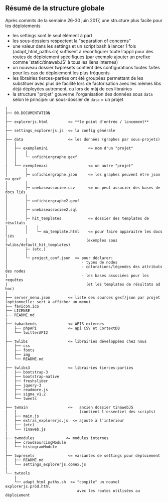 Résumé de la structure globale
----------------------------------

Après commits de la semaine 26-30 juin 2017, une structure plus facile pour les déploiements
  - les settings sont le seul élément à part
  - les sous-dossiers respectent la "separation of concerns"
  - une valeur dans les settings et un script bash à lancer 1 fois (adapt_html_paths.sh) suffisent à reconfigurer toute l'appli pour des routes de déploiement spécifiques (par exemple ajouter un prefixe comme 'static/tinawebJS' à tous les liens internes)
  - un nouveau dossier twpresets contient des configurations toutes faites pour les cas de déploiement les plus fréquents
  - les librairies tierces-parties ont été groupées permettant de les substituer avec plus de facilité lors de factorisation avec les mêmes libs déjà déployées autrement, ou lors de màj de ces librairies
  - la structure "projet" gouverne l'organisation des données sous `data` selon le principe: un sous-dossier de `data` = un projet

```
|
├── 00.DOCUMENTATION
|
├── explorerjs.html         <= **le point d'entrée / lancement**
|
├── settings_explorerjs.js  <= la config générale
|
├── data                    <= les données (graphes par sous-projets)
│   │
│   ├── exemplemini                  <= nom d'un "projet"
│   │    │
│   │    └─ unfichiergraphe.gexf
│   │
|   └── exemplemaxi                  <= un autre "projet"
│        │
│        ├─ unfichiergraphe.json     <= les graphes peuvent être json ou gexf
│        │
│        ├─ unebaseassociee.csv      <= on peut associer des bases de docs liés
│        │
│        ├─ unfichiergraphe2.gexf
│        │
│        ├─ unebaseassociee2.sql
│        │
│        ├─ hit_templates            <= dossier des templates de résultats
│        │    │
│        │    └─ ma_template.html    <= pour faire apparaitre les docs liés
│        │                          (exemples sous twlibs/default_hit_templates)
│        ├─ (etc.)
│        │
│        └─ project_conf.json  <= pour déclarer:
│                                 - types de nodes
│                                 - colorations/légendes des attributs des nodes
|                                 - les bases associées pour les requêtes
|                                   (et les templates de résultats ad hoc)
|
├── server_menu.json        <= liste des sources gexf/json par projet (optionnelle: sert à afficher un menu)
├── favicon.ico
├── LICENSE
├── README.md
|
├── twbackends              <= APIS externes
│   ├── phpAPI              <= api CSV et CortextDB
│   └── twitterAPI2
|
├── twlibs                  <= librairies développées chez nous
│   ├── css
│   ├── fonts
│   ├── img
│   └── README.md
|
├── twlibs3                 <= librairies tierces-parties
│   ├── bootstrap-3
│   ├── bootstrap-native
│   ├── freshslider
│   ├── jquery-3
│   ├── readmore.js
│   ├── sigma_v1.2
│   └── tweets
|
├── twmain                  <=   ancien dossier tinawebJS
|   |                            (contient l'essentiel des scripts)
│   ├── main.js
│   ├── extras_explorerjs.js  <= ajouté à l'intérieur
│   ├── (etc)
│   └── Tinaweb.js
|
├── twmodules              <= modules internes
│   ├── crowdsourcingModule
│   └── histogramModule
|
├── twpresets               <= variantes de settings pour déploiement
│   ├── README.md
│   └── settings_explorerjs.comex.js
|
└── twtools
    |
    └── adapt_html_paths.sh  <= "compile" un nouvel explorerjs.prod.html
                                avec les routes utilisées au déploiement
```
